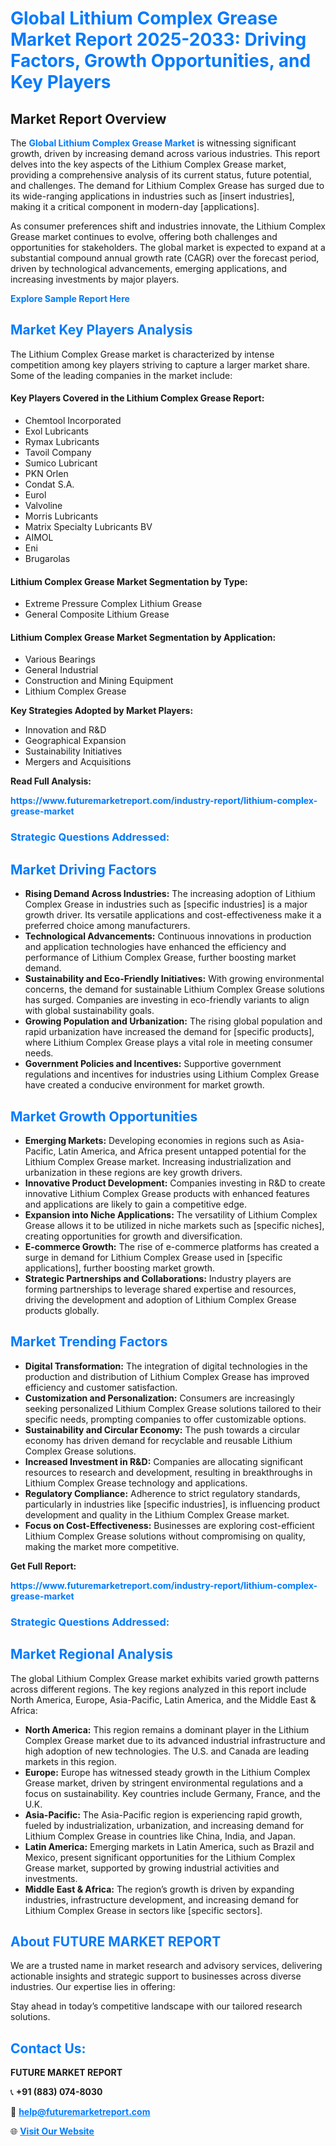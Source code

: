 <h1 style="color: #007BFF;">Global Lithium Complex Grease Market Report 2025-2033: Driving Factors, Growth Opportunities, and Key Players</h1>

<section id="overview">
<h2>Market Report Overview</h2>
<p>The <a href="https://www.futuremarketreport.com/industry-report/lithium-complex-grease-market" style="color: #007BFF; text-decoration: none;"><strong>Global Lithium Complex Grease Market</strong></a> is witnessing significant growth, driven by increasing demand across various industries. This report delves into the key aspects of the Lithium Complex Grease market, providing a comprehensive analysis of its current status, future potential, and challenges. The demand for Lithium Complex Grease has surged due to its wide-ranging applications in industries such as [insert industries], making it a critical component in modern-day [applications].</p>
<p>As consumer preferences shift and industries innovate, the Lithium Complex Grease market continues to evolve, offering both challenges and opportunities for stakeholders. The global market is expected to expand at a substantial compound annual growth rate (CAGR) over the forecast period, driven by technological advancements, emerging applications, and increasing investments by major players.</p>
</section>

<section id="overview">
<p><a href="https://www.futuremarketreport.com/request-sample/reportId=120163" style="color: #007BFF; text-decoration: none;"><strong>Explore Sample Report Here</strong></a></p>
</section>

<section id="key-players">
<h2 style="color: #007BFF;">Market Key Players Analysis</h2>
<p>The Lithium Complex Grease market is characterized by intense competition among key players striving to capture a larger market share. Some of the leading companies in the market include:</p>
<h4>Key Players Covered in the Lithium Complex Grease Report:</h4>
<ul><li>Chemtool Incorporated</li><li>Exol Lubricants</li><li>Rymax Lubricants</li><li>Tavoil Company</li><li>Sumico Lubricant</li><li>PKN Orlen</li><li>Condat S.A.</li><li>Eurol</li><li>Valvoline</li><li>Morris Lubricants</li><li>Matrix Specialty Lubricants BV</li><li>AIMOL</li><li>Eni</li><li>Brugarolas</li></ul>
<h4>Lithium Complex Grease Market Segmentation by Type:</h4>
<ul><li>Extreme Pressure Complex Lithium Grease</li><li>General Composite Lithium Grease</li></ul>

<h4>Lithium Complex Grease Market Segmentation by Application:</h4>
<ul><li>Various Bearings</li><li>General Industrial</li><li>Construction and Mining Equipment</li><li>Lithium Complex Grease</li></ul>
<p><strong>Key Strategies Adopted by Market Players:</strong></p>
<ul>
<li>Innovation and R&D</li>
<li>Geographical Expansion</li>
<li>Sustainability Initiatives</li>
<li>Mergers and Acquisitions</li>
</ul>
</section>

<section>
<p><strong>Read Full Analysis: </strong></p><a href="https://www.futuremarketreport.com/industry-report/lithium-complex-grease-market" style="color: #007BFF; text-decoration: none;"><strong>https://www.futuremarketreport.com/industry-report/lithium-complex-grease-market</strong></a>
<h3 style="color: #007BFF;">Strategic Questions Addressed:</h3>
</section>

<section id="driving-factors">
<h2 style="color: #007BFF;">Market Driving Factors</h2>
<ul>
<li><strong>Rising Demand Across Industries:</strong> The increasing adoption of Lithium Complex Grease in industries such as [specific industries] is a major growth driver. Its versatile applications and cost-effectiveness make it a preferred choice among manufacturers.</li>
<li><strong>Technological Advancements:</strong> Continuous innovations in production and application technologies have enhanced the efficiency and performance of Lithium Complex Grease, further boosting market demand.</li>
<li><strong>Sustainability and Eco-Friendly Initiatives:</strong> With growing environmental concerns, the demand for sustainable Lithium Complex Grease solutions has surged. Companies are investing in eco-friendly variants to align with global sustainability goals.</li>
<li><strong>Growing Population and Urbanization:</strong> The rising global population and rapid urbanization have increased the demand for [specific products], where Lithium Complex Grease plays a vital role in meeting consumer needs.</li>
<li><strong>Government Policies and Incentives:</strong> Supportive government regulations and incentives for industries using Lithium Complex Grease have created a conducive environment for market growth.</li>
</ul>
</section>

<section id="growth-opportunities">
<h2 style="color: #007BFF;">Market Growth Opportunities</h2>
<ul>
<li><strong>Emerging Markets:</strong> Developing economies in regions such as Asia-Pacific, Latin America, and Africa present untapped potential for the Lithium Complex Grease market. Increasing industrialization and urbanization in these regions are key growth drivers.</li>
<li><strong>Innovative Product Development:</strong> Companies investing in R&D to create innovative Lithium Complex Grease products with enhanced features and applications are likely to gain a competitive edge.</li>
<li><strong>Expansion into Niche Applications:</strong> The versatility of Lithium Complex Grease allows it to be utilized in niche markets such as [specific niches], creating opportunities for growth and diversification.</li>
<li><strong>E-commerce Growth:</strong> The rise of e-commerce platforms has created a surge in demand for Lithium Complex Grease used in [specific applications], further boosting market growth.</li>
<li><strong>Strategic Partnerships and Collaborations:</strong> Industry players are forming partnerships to leverage shared expertise and resources, driving the development and adoption of Lithium Complex Grease products globally.</li>
</ul>
</section>

<section id="trending-factors">
<h2 style="color: #007BFF;">Market Trending Factors</h2>
<ul>
<li><strong>Digital Transformation:</strong> The integration of digital technologies in the production and distribution of Lithium Complex Grease has improved efficiency and customer satisfaction.</li>
<li><strong>Customization and Personalization:</strong> Consumers are increasingly seeking personalized Lithium Complex Grease solutions tailored to their specific needs, prompting companies to offer customizable options.</li>
<li><strong>Sustainability and Circular Economy:</strong> The push towards a circular economy has driven demand for recyclable and reusable Lithium Complex Grease solutions.</li>
<li><strong>Increased Investment in R&D:</strong> Companies are allocating significant resources to research and development, resulting in breakthroughs in Lithium Complex Grease technology and applications.</li>
<li><strong>Regulatory Compliance:</strong> Adherence to strict regulatory standards, particularly in industries like [specific industries], is influencing product development and quality in the Lithium Complex Grease market.</li>
<li><strong>Focus on Cost-Effectiveness:</strong> Businesses are exploring cost-efficient Lithium Complex Grease solutions without compromising on quality, making the market more competitive.</li>
</ul>
</section>

<section>
<p><strong>Get Full Report: </strong></p><a href="https://www.futuremarketreport.com/industry-report/lithium-complex-grease-market" style="color: #007BFF; text-decoration: none;"><strong>https://www.futuremarketreport.com/industry-report/lithium-complex-grease-market</strong></a>
<h3 style="color: #007BFF;">Strategic Questions Addressed:</h3>
</section>


<section id="regional-analysis">
<h2 style="color: #007BFF;">Market Regional Analysis</h2>
<p>The global Lithium Complex Grease market exhibits varied growth patterns across different regions. The key regions analyzed in this report include North America, Europe, Asia-Pacific, Latin America, and the Middle East & Africa:</p>
<ul>
<li><strong>North America:</strong> This region remains a dominant player in the Lithium Complex Grease market due to its advanced industrial infrastructure and high adoption of new technologies. The U.S. and Canada are leading markets in this region.</li>
<li><strong>Europe:</strong> Europe has witnessed steady growth in the Lithium Complex Grease market, driven by stringent environmental regulations and a focus on sustainability. Key countries include Germany, France, and the U.K.</li>
<li><strong>Asia-Pacific:</strong> The Asia-Pacific region is experiencing rapid growth, fueled by industrialization, urbanization, and increasing demand for Lithium Complex Grease in countries like China, India, and Japan.</li>
<li><strong>Latin America:</strong> Emerging markets in Latin America, such as Brazil and Mexico, present significant opportunities for the Lithium Complex Grease market, supported by growing industrial activities and investments.</li>
<li><strong>Middle East & Africa:</strong> The region’s growth is driven by expanding industries, infrastructure development, and increasing demand for Lithium Complex Grease in sectors like [specific sectors].</li>
</ul>
</section>

<footer>
<h2 style="color: #007BFF;">About FUTURE MARKET REPORT</h2>
<p>We are a trusted name in market research and advisory services, delivering actionable insights and strategic support to businesses across diverse industries. Our expertise lies in offering:</p>

<p>Stay ahead in today’s competitive landscape with our tailored research solutions.</p>

<h2 style="color: #007BFF;">Contact Us:</h2>
<p><strong>FUTURE MARKET REPORT</strong></p>
<p>📞 <strong>+91 (883) 074-8030</strong></p>
<p>📧 <strong><a href="mailto:help@futuremarketreport.com" style="color: #007BFF;">help@futuremarketreport.com</a></strong></p>
<p>🌐 <strong><a href="https://www.futuremarketreport.com/" style="color: #007BFF;">Visit Our Website</a></strong></p>
</footer>